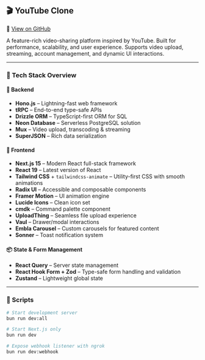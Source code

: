 ## 🎬 YouTube Clone

🔗 [View on GitHub](https://github.com/quetrea/youtube-clone)

A feature-rich video-sharing platform inspired by YouTube. Built for performance, scalability, and user experience. Supports video upload, streaming, account management, and dynamic UI interactions.

---

### 🚀 Tech Stack Overview

#### 🔧 Backend
- **Hono.js** – Lightning-fast web framework
- **tRPC** – End-to-end type-safe APIs
- **Drizzle ORM** – TypeScript-first ORM for SQL
- **Neon Database** – Serverless PostgreSQL solution
- **Mux** – Video upload, transcoding & streaming
- **SuperJSON** – Rich data serialization

#### 🎨 Frontend
- **Next.js 15** – Modern React full-stack framework
- **React 19** – Latest version of React
- **Tailwind CSS** + `tailwindcss-animate` – Utility-first CSS with smooth animations
- **Radix UI** – Accessible and composable components
- **Framer Motion** – UI animation engine
- **Lucide Icons** – Clean icon set
- **cmdk** – Command palette component
- **UploadThing** – Seamless file upload experience
- **Vaul** – Drawer/modal interactions
- **Embla Carousel** – Custom carousels for featured content
- **Sonner** – Toast notification system

#### 📦 State & Form Management
- **React Query** – Server state management
- **React Hook Form + Zod** – Type-safe form handling and validation
- **Zustand** – Lightweight global state

---

### 📂 Scripts

```bash
# Start development server
bun run dev:all

# Start Next.js only
bun run dev

# Expose webhook listener with ngrok
bun run dev:webhook
